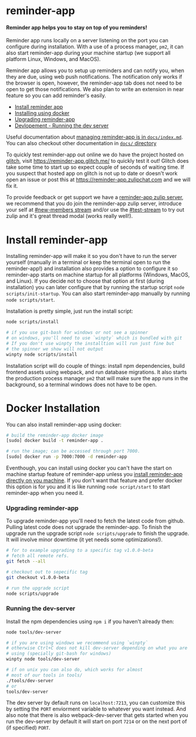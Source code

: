# reminder-app

#### Reminder app helps you to stay on top of you reminders!

Reminder app runs locally on a server listening on the
port you can configure during installation. With a use
of a process manager, `pm2`, it can also start reminder-app
during your machine startup (we support all platform
Linux, Windows, and MacOS).

Reminder app allows you to setup up reminders and can notify you,
when they are due, using web push notifications. The notification only
works if the browser is open, however, the reminder-app tab does not need to
be open to get those notifications. We also plan to write an extension
in near feature so you can add reminder's easily.

  * [Install reminder app](#install-reminder-app)
  * [Installing using docker](#docker-installation)
  * [Upgrading reminder-app](#upgrading-reminder-app)
  * [Devlopement - Running the dev server](#running-the-dev-server)

Useful documentation about [managing reminder-app is in `docs/index.md`](docs/index.md).
You can also checkout other documentation in [`docs/` directory](docs/)

To quickly test reminder-app out online we do have the project hosted on [glitch](https://glitch.com),
visit https://reminder-app.glitch.me/ to quickly test it out! Glitch does take some time to start up
so expect couple of seconds of waiting time. If you suspect that hosted app on glitch
is not up to date or doesn't work open an issue or post this at https://reminder-app.zulipchat.com and
we will fix it.

To provide feedback or get support we have a [reminder-app zulip server](https://reminder-app.zulipchat.com),
we recommend that you do join the reminder-app zulip server, introduce your self at
[#new-members stream](https://reminder-app.zulipchat.com/#narrow/stream/141123-new-members) and/or use the
[#test-stream](https://reminder-app.zulipchat.com/#narrow/stream/141125-test-stream) to try out zulip
and it's great thread modal (works really well!).

# Install reminder-app

Installing reminder-app will make it so you don't have to run
the server yourself (manually in a terminal or keep the terminal open to run the reminder-app!)
and installation also provides a option to configure
it so reminder-app starts on machine startup for all platforms (Windows,
MacOS, and Linux). If you decide not to choose that option at first
(during installation) you can later configure that by running the startup script
`node scripts/init-startup`. You can also start reminder-app manually by running
`node scripts/start`.

Installation is pretty simple, just run the install script:
```bash
node scripts/install

# if you use git-bash for windows or not see a spinner
# on windows, you'll need to use `winpty` which is bundled with git
# If you don't use winpty the installtion will run just fine but
# the spinner we show will not output
winpty node scripts/install
```

Installation script will do couple of things: install npm dependencies, build
frontend assets using webpack, and run database migrations. It also
starts the production process manager `pm2` that will make sure the app
runs in the background, so a terminal windows does not have to be open.

# Docker Installation

You can also install reminder-app using docker:
```bash
# build the reminder-app docker image
[sudo] docker build -t reminder-app .

# run the image; can be accessed through port 7000.
[sudo] docker run -p 7000:7000 -d reminder-app
```

Eventhough, you can install using docker you can't have
the start on machine startup feature of reminder-app unless
you [install reminder-app directly on you machine](#install-reminder-app).
If you don't want that feature and prefer docker this option
is for you and it is like running `node script/start` to start
reminder-app when you need it.

### Upgrading reminder-app

To upgrade reminder-app you'll need to fetch the latest
code from github. Pulling latest code does not upgrade the
reminder-app. To finish the upgrade run the upgrade script
`node scripts/upgrade` to finish the upgrade. It will involve
minor downtime (it yet needs some optimizations!).

```bash
# for to example upgrading to a specific tag v1.0.0-beta
# fetch all remote refs.
git fetch --all

# checkout out to sepecific tag
git checkout v1.0.0-beta

# run the upgrade script
node scripts/upgrade
```

### Running the dev-server

Install the npm dependencies using `npm i` if you haven't already then:
```bash
node tools/dev-server

# if you are using windows we recommend using `winpty`
# otherwise Ctrl+C does not kill dev-server depending on what you are
# using (specially git-bash for windows)
winpty node tools/dev-server

# if on unix you can also do, which works for almost
# most of our tools in tools/
./tools/dev-server
# or
tools/dev-server
```

The dev server by default runs on `localhost:7213`, you can
customize this by setting the `PORT` enviorment variable to
whatever you want instead. And also note that there is also
webpack-dev-server that gets started when you run the dev-server
by default it will start on port `7214` or on the next port of (if
specified) `PORT`.
